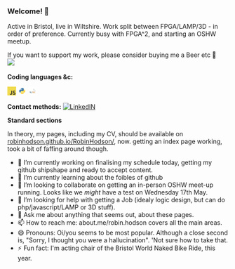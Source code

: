 ### Welcome! 👋

Active in Bristol, live in Wiltshire. Work split between FPGA/LAMP/3D - in order of preference. Currently busy with FPGA^2, and starting an OSHW meetup.

If you want to support my work, please consider buying me a Beer etc 🍻
<br/><a href="https://www.buymeacoffee.com/robin.hodson"><img src="https://img.buymeacoffee.com/button-api/?text=Buy+me+a+Beer&emoji=🍻&slug=robin.hodson&button_colour=FF5F5F&font_colour=ffffff&font_family=Arial&outline_colour=000000&coffee_colour=FFDD00" /></a>

**Coding languages &c:**

<code><img height="20" src="https://raw.githubusercontent.com/github/explore/80688e429a7d4ef2fca1e82350fe8e3517d3494d/topics/javascript/javascript.png"></code>
<code><img height="20" src="https://raw.githubusercontent.com/github/explore/80688e429a7d4ef2fca1e82350fe8e3517d3494d/topics/python/python.png"></code>
<code><img height="20" src="https://raw.githubusercontent.com/github/explore/80688e429a7d4ef2fca1e82350fe8e3517d3494d/topics/mysql/mysql.png"></code>

**Contact methods:**
<a href="https://www.linkedin.com/in/robinhodson">
<img alt="LinkedIN" width="22" src="https://raw.githubusercontent.com/peterthehan/peterthehan/master/assets/linkedin.svg" />
</a>

**Standard sections**

In theory, my pages, including my CV, should be available on <a href="https://robinhodson.github.io/RobinHodson/">robinhodson.github.io/RobinHodson/</A>, now.
getting an index page working, took a bit of faffing around though.

<!--
**RobinHodson/RobinHodson** is a ✨ _special_ ✨ repository because its `README.md` (this file) appears on your GitHub profile.
-->

- 🔭 I’m currently working on finalising my schedule today, getting my github shipshape and ready to accept content.
- 🌱 I’m currently learning about the foibles of github
- 👯 I’m looking to collaborate on getting an in-person OSHW meet-up running. Looks like we *might* have a test on Wednesday 17th May.
- 🤔 I’m looking for help with getting a Job (idealy logic design, but can do php/javascript/LAMP or 3D stuff).
- 💬 Ask me about anything that seems out, about these pages.
- 📫 How to reach me: about.me/robin.hodson covers all the main areas.
- 😄 Pronouns: Oi/you seems to be most popular. Although a close second is, "Sorry, I thought you were a hallucination". 'Not sure how to take that.
- ⚡ Fun fact: I'm acting chair of the Bristol World Naked Bike Ride, this year.

